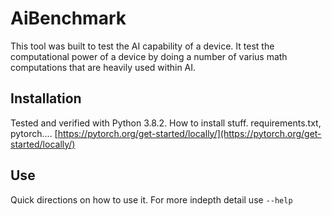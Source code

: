 # AiBenchmark
This tool was built to test the AI capability of a device.  It test the computational power of a device by doing a number of varius math computations that are heavily used within AI.

## Installation
Tested and verified with Python 3.8.2.
How to install stuff. requirements.txt, pytorch.... [https://pytorch.org/get-started/locally/](https://pytorch.org/get-started/locally/)


## Use
Quick directions on how to use it.  For more indepth detail use `--help`